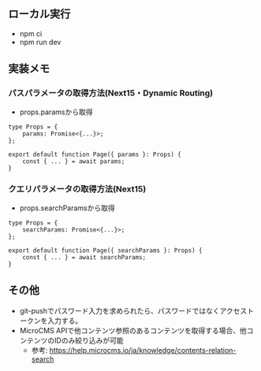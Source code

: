 ## ローカル実行

- npm ci
- npm run dev

## 実装メモ

### パスパラメータの取得方法(Next15・Dynamic Routing)

- props.paramsから取得

```
type Props = {
    params: Promise<{...}>;
};

export default function Page({ params }: Props) {
    const { ... } = await params;
}
```

### クエリパラメータの取得方法(Next15)

- props.searchParamsから取得

```
type Props = {
    searchParams: Promise<{...}>;
};

export default function Page({ searchParams }: Props) {
    const { ... } = await searchParams;
}
```

## その他

- git-pushでパスワード入力を求められたら、パスワードではなくアクセストークンを入力する。
- MicroCMS APIで他コンテンツ参照のあるコンテンツを取得する場合、他コンテンツのIDのみ絞り込みが可能
    - 参考: https://help.microcms.io/ja/knowledge/contents-relation-search
